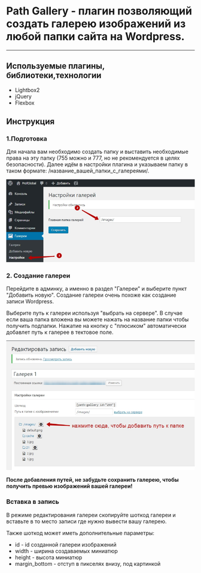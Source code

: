 # Path Gallery - плагин позволяющий создать галерею изображений из любой папки сайта на Wordpress. 

***
## Используемые плагины, библиотеки,технологии
* Lightbox2
* jQuery
* Flexbox

## Инструкция
### 1.Подготовка
Для начала вам необходимо создать папку и выставить необходимые права на эту папку (755 можно и 777, но не рекомендуется в целях безопасности). Далее идём в настройки плагина и указываем папку в таком формате: /название_вашей_папки_с_галереями/.

![Настройки галереи](assets/images/settings.jpg "Настройки галереи")

### 2. Создание галереи

Перейдите в админку, а именно в раздел "Галереи" и выберите пункт "Добавить новую".
Создание галереи очень похоже как создание записи Wordpress. 

Выберите путь к галереи используя "выбрать на сервере". В случае если ваша папка вложена вы можете нажать на название папки чтобы получить подпапки. Нажатие на кнопку с "плюсиком" автоматически добавлет путь к галерее в тектовое поле.

![Редактирвоание/добавление галереи](assets/images/add-gallery.jpg "Редактирвоание/добавление галереи")

__После добавления путей, не забудьте сохранить галерею, чтобы получить превью изображений вашей галереи!__

### Вставка в запись

В режиме редактирования галереи скопируйте шоткод галереи и вставьте в то место записи где нужно вывести вашу галерею.

Также шоткод может иметь дополнительные параметры:
* id - id созданной галереи изображений
* width  - ширина создаваемых миниатюр
* height - высота миниатюр
* margin_bottom - отступ в пикселях внизу, под картинкой












